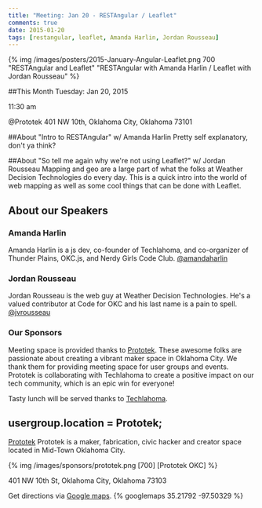 ```yaml
---
title: "Meeting: Jan 20 - RESTAngular / Leaflet"
comments: true
date: 2015-01-20
tags: [restangular, leaflet, Amanda Harlin, Jordan Rousseau]
---
```

{% img  /images/posters/2015-January-Angular-Leaflet.png 700  "RESTAngular and Leaflet" "RESTAngular with Amanda Harlin / Leaflet with Jordan Rousseau" %}

##This Month
Tuesday: Jan 20, 2015

11:30 am

@Prototek
401 NW 10th,
Oklahoma City, Oklahoma
73101


##About "Intro to RESTAngular" w/ Amanda Harlin
Pretty self explanatory, don't ya think?

##About "So tell me again why we're not using Leaflet?" w/ Jordan Rousseau
Mapping and geo are a large part of what the folks at Weather Decision Technologies do every day. This is a quick intro into the world of web mapping as well as some cool things that can be done with Leaflet.

<!-- more -->

## About our Speakers

### Amanda Harlin

Amanda Harlin is a js dev, co-founder of Techlahoma, and co-organizer of Thunder Plains, OKC.js, and Nerdy Girls Code Club.
[@amandaharlin](https://twitter.com/amandaharlin)

### Jordan Rousseau

Jordan Rousseau is the web guy at Weather Decision Technologies. He's a valued contributor at Code for OKC and his last name is a pain to spell.
[@jvrousseau](https://twitter.com/jvrousseau)

### Our Sponsors
Meeting space is provided thanks to [Prototek](http://www.prototekokc.com). These awesome folks are passionate about creating a vibrant maker space in Oklahoma City. We thank them for providing meeting space for user groups and events. Prototek is collaborating with Techlahoma to create a positive impact on our tech community, which is an epic win for everyone!

Tasty lunch will be served thanks to [Techlahoma](http://techlahoma.org/).

## usergroup.location = Prototek;

[Prototek](http://prototekokc.com/) Prototek is a maker, fabrication, civic hacker and creator space located in Mid-Town Oklahoma City.

{% img  /images/sponsors/prototek.png [700] [Prototek OKC] %}

401 NW 10th St, Oklahoma City, Oklahoma 73103

Get directions via [Google maps](https://www.google.com/maps/place/401+NW+10th+St/@35.478527,-97.519417,17z/data=!3m1!4b1!4m2!3m1!1s0x87b21733fd30d655:0xce3a1cd9b95c8415).
{% googlemaps 35.21792 -97.50329 %}